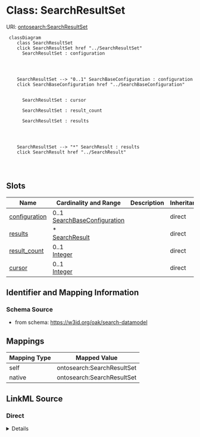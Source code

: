 

# Class: SearchResultSet



URI: [ontosearch:SearchResultSet](https://w3id.org/oak/search-datamodel/SearchResultSet)






```{mermaid}
 classDiagram
    class SearchResultSet
    click SearchResultSet href "../SearchResultSet"
      SearchResultSet : configuration
        
          
    
    
    SearchResultSet --> "0..1" SearchBaseConfiguration : configuration
    click SearchBaseConfiguration href "../SearchBaseConfiguration"

        
      SearchResultSet : cursor
        
      SearchResultSet : result_count
        
      SearchResultSet : results
        
          
    
    
    SearchResultSet --> "*" SearchResult : results
    click SearchResult href "../SearchResult"

        
      
```




<!-- no inheritance hierarchy -->


## Slots

| Name | Cardinality and Range | Description | Inheritance |
| ---  | --- | --- | --- |
| [configuration](configuration.md) | 0..1 <br/> [SearchBaseConfiguration](SearchBaseConfiguration.md) |  | direct |
| [results](results.md) | * <br/> [SearchResult](SearchResult.md) |  | direct |
| [result_count](result_count.md) | 0..1 <br/> [Integer](Integer.md) |  | direct |
| [cursor](cursor.md) | 0..1 <br/> [Integer](Integer.md) |  | direct |









## Identifier and Mapping Information







### Schema Source


* from schema: https://w3id.org/oak/search-datamodel




## Mappings

| Mapping Type | Mapped Value |
| ---  | ---  |
| self | ontosearch:SearchResultSet |
| native | ontosearch:SearchResultSet |







## LinkML Source

<!-- TODO: investigate https://stackoverflow.com/questions/37606292/how-to-create-tabbed-code-blocks-in-mkdocs-or-sphinx -->

### Direct

<details>
```yaml
name: SearchResultSet
from_schema: https://w3id.org/oak/search-datamodel
attributes:
  configuration:
    name: configuration
    from_schema: https://w3id.org/oak/search-datamodel
    rank: 1000
    domain_of:
    - SearchResultSet
    range: SearchBaseConfiguration
  results:
    name: results
    from_schema: https://w3id.org/oak/search-datamodel
    rank: 1000
    domain_of:
    - SearchResultSet
    range: SearchResult
    multivalued: true
  result_count:
    name: result_count
    from_schema: https://w3id.org/oak/search-datamodel
    rank: 1000
    domain_of:
    - SearchResultSet
    range: integer
  cursor:
    name: cursor
    from_schema: https://w3id.org/oak/search-datamodel
    domain_of:
    - SearchBaseConfiguration
    - SearchResultSet
    range: integer

```
</details>

### Induced

<details>
```yaml
name: SearchResultSet
from_schema: https://w3id.org/oak/search-datamodel
attributes:
  configuration:
    name: configuration
    from_schema: https://w3id.org/oak/search-datamodel
    rank: 1000
    alias: configuration
    owner: SearchResultSet
    domain_of:
    - SearchResultSet
    range: SearchBaseConfiguration
  results:
    name: results
    from_schema: https://w3id.org/oak/search-datamodel
    rank: 1000
    alias: results
    owner: SearchResultSet
    domain_of:
    - SearchResultSet
    range: SearchResult
    multivalued: true
  result_count:
    name: result_count
    from_schema: https://w3id.org/oak/search-datamodel
    rank: 1000
    alias: result_count
    owner: SearchResultSet
    domain_of:
    - SearchResultSet
    range: integer
  cursor:
    name: cursor
    from_schema: https://w3id.org/oak/search-datamodel
    alias: cursor
    owner: SearchResultSet
    domain_of:
    - SearchBaseConfiguration
    - SearchResultSet
    range: integer

```
</details>
